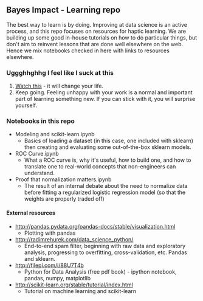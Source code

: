 ## Bayes Impact - Learning repo

The best way to learn is by doing. Improving at data science is an active process, and this repo focuses on resources for haptic learning. We are building up some good in-house tutorials on how to do particular things, but don't aim to reinvent lessons that are done well elsewhere on the web. Hence we mix notebooks checked in here with links to resources elsewhere.

### Uggghhghhg I feel like I suck at this

1. [Watch this](https://www.youtube.com/watch?v=BI23U7U2aUY) - it will change your life.
1. Keep going. Feeling unhappy with your work is a normal and important part of learning something new. If you can stick with it, you will surprise yourself.

### Notebooks in this repo

  * Modeling and scikit-learn.ipynb
    * Basics of loading a dataset (in this case, one included with sklearn) then creating and evaluating some out-of-the-box sklearn models.
  * ROC Curve.ipynb
    * What a ROC curve is, why it's useful, how to build one, and how to translate one to real-world concepts that non-engineers can understand.
  * Proof that normalization matters.ipynb
    * The result of an internal debate about the need to normalize data before fitting a regularized logistic regression model (so that the weights are properly traded off)

#### External resources

  * http://pandas.pydata.org/pandas-docs/stable/visualization.html
    * Plotting with pandas
  * http://radimrehurek.com/data_science_python/
    * End-to-end spam filter, beginning with raw data and exploratory analysis, progressing to overfitting, cross-validation, etc. Pandas and sklearn.
  * http://filepi.com/i/88U7T4b
    * Python for Data Analysis (free pdf book) - ipython notebook, pandas, numpy, matplotlib
  * http://scikit-learn.org/stable/tutorial/index.html
    * Tutorial on machine learning and scikit-learn


